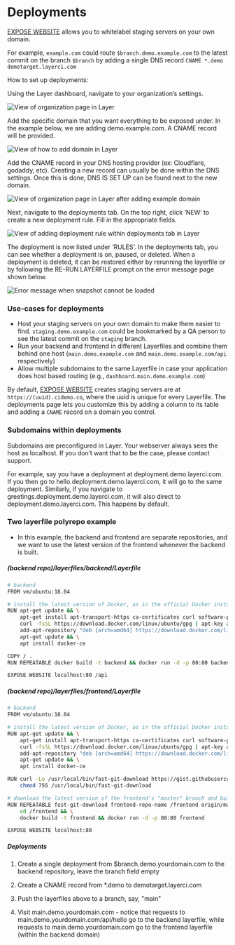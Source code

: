 # Deployments

[EXPOSE WEBSITE](/docs/layerfile-reference/expose-website) allows you to whitelabel staging servers on your own domain.

For example, `example.com` could route `$branch.demo.example.com` to the latest commit on the branch `$branch` by adding a single DNS record `CNAME *.demo demotarget.layerci.com` 

How to set up deployments: 
 
Using the Layer dashboard, navigate to your organization’s settings.
 
![View of organization page in Layer](/docs/resources/deployments1.png)

Add the specific domain that you want everything to be exposed under. In the example below, we are adding demo.example.com. A CNAME record will be provided. 
 
![View of how to add domain in Layer](/docs/resources/deployments2.png)

Add the CNAME record in your DNS hosting provider (ex: Cloudflare, godaddy, etc). Creating a new record can usually be done within the DNS settings. Once this is done, DNS IS SET UP can be found next to the new domain. 
 
![View of organization page in Layer after adding example domain](/docs/resources/deployments3.png)

Next, navigate to the deployments tab. On the top right, click ‘NEW’ to create a new deployment rule. Fill in the appropriate fields.
 
![View of adding deployment rule within deployments tab in Layer](/docs/resources/deployments4.png)

The deployment is now listed under ‘RULES’. In the deployments tab, you can see whether a deployment is on, paused, or deleted. When a deployment is deleted, it can be restored either by rerunning the layerfile or by following the RE-RUN LAYERFILE prompt on the error message page shown below.
 
![Error message when snapshot cannot be loaded](/docs/resources/deployments5.png)

### Use-cases for deployments

- Host your staging servers on your own domain to make them easier to find. `staging.demo.example.com` could be bookmarked by a QA person to see the latest commit on the `staging` branch.
- Run your backend and frontend in different Layerfiles and combine them behind one host (`main.demo.example.com` and `main.demo.example.com/api` respectively)
- Allow multiple subdomains to the same Layerfile in case your application does host based routing (e.g., `dashboard.main.demo.example.com`)

By default, [EXPOSE WEBSITE](/docs/layerfile-reference/expose-website) creates staging servers are at `https://(uuid).cidemo.co`, where the uuid is unique for every Layerfile. The deployments page lets you customize this by adding a column to its table and adding a `CNAME` record on a domain you control.

### Subdomains within deployments

Subdomains are preconfigured in Layer. Your webserver always sees the host as localhost. If you don’t want that to be the case, please contact support.

For example, say you have a deployment at deployment.demo.layerci.com. If you then go to hello.deployment.demo.layerci.com, it will go to the same deployment. Similarly, if you navigate to greetings.deployment.demo.layerci.com, it will also direct to deployment.demo.layerci.com. This happens by default. 

### Two layerfile polyrepo example

- In this example, the backend and frontend are separate repositories, and we want to use the latest version of the frontend whenever the backend is built.

##### (backend repo)/layerfiles/backend/Layerfile

```bash
# backend
FROM vm/ubuntu:18.04

# install the latest version of Docker, as in the official Docker installation tutorial.
RUN apt-get update && \
    apt-get install apt-transport-https ca-certificates curl software-properties-common && \
    curl -fsSL https://download.docker.com/linux/ubuntu/gpg | apt-key add - && \
    add-apt-repository "deb [arch=amd64] https://download.docker.com/linux/ubuntu bionic stable" && \
    apt-get update && \
    apt install docker-ce

COPY / .
RUN REPEATABLE docker build -t backend && docker run -d -p 80:80 backend

EXPOSE WEBSITE localhost:80 /api

``` 

##### (backend repo)/layerfiles/frontend/Layerfile

```bash
# backend
FROM vm/ubuntu:18.04

# install the latest version of Docker, as in the official Docker installation tutorial.
RUN apt-get update && \
    apt-get install apt-transport-https ca-certificates curl software-properties-common && \
    curl -fsSL https://download.docker.com/linux/ubuntu/gpg | apt-key add - && \
    add-apt-repository "deb [arch=amd64] https://download.docker.com/linux/ubuntu bionic stable" && \
    apt-get update && \
    apt install docker-ce

RUN curl -Lo /usr/local/bin/fast-git-download https://gist.githubusercontent.com/ColinChartier/6bff7cf77adf7d2a8d7d699a5deed707/raw/0b89b3037548ce7e4fb24bea96628014da1bbf05/download && \
    chmod 755 /usr/local/bin/fast-git-download

# download the latest version of the frontend's "master" branch and build and start it.
RUN REPEATABLE fast-git-download frontend-repo-name /frontend origin/master && \
    cd /frontend && \
    docker build -t frontend && docker run -d -p 80:80 frontend

EXPOSE WEBSITE localhost:80

``` 


##### Deployments

1. Create a single deployment from $branch.demo.yourdomain.com to the backend repository, leave the branch field empty

2. Create a CNAME record from *.demo to demotarget.layerci.com

3. Push the layerfiles above to a branch, say, "main"

4. Visit main.demo.yourdomain.com - notice that requests to main.demo.yourdomain.com/api/hello go to the backend layerfile, while requests to main.demo.yourdomain.com go to the frontend layerfile (within the backend domain)
